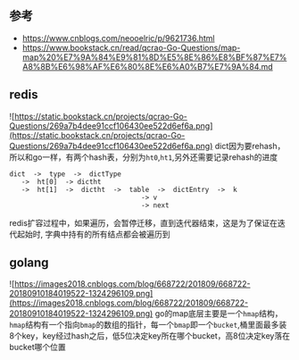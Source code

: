 ## 参考
- https://www.cnblogs.com/neooelric/p/9621736.html
- https://www.bookstack.cn/read/qcrao-Go-Questions/map-map%20%E7%9A%84%E9%81%8D%E5%8E%86%E8%BF%87%E7%A8%8B%E6%98%AF%E6%80%8E%E6%A0%B7%E7%9A%84.md

## redis
![https://static.bookstack.cn/projects/qcrao-Go-Questions/269a7b4dee91ccf106430ee522d6ef6a.png](https://static.bookstack.cn/projects/qcrao-Go-Questions/269a7b4dee91ccf106430ee522d6ef6a.png)
dict因为要rehash，所以和go一样，有两个hash表，分别为`ht0`,`ht1`,另外还需要记录rehash的进度
```
dict  ->  type  ->  dictType
   ->  ht[0]  -> dictht
   ->  ht[1]  ->  dictht  ->  table  ->  dictEntry  ->  k
   								 -> v
   								 -> next
```

redis扩容过程中，如果遍历，会暂停迁移，直到迭代器结束，这是为了保证在迭代起始时, 字典中持有的所有结点都会被遍历到

## golang
![https://images2018.cnblogs.com/blog/668722/201809/668722-20180910184019522-1324296109.png](https://images2018.cnblogs.com/blog/668722/201809/668722-20180910184019522-1324296109.png)
go的map底层主要是一个`hmap`结构，`hmap`结构有一个指向`bmap`的数组的指针，每一个`bmap`即一个`bucket`,桶里面最多装8个key，key经过hash之后，低5位决定key所在哪个bucket，高8位决定key落在bucket哪个位置


